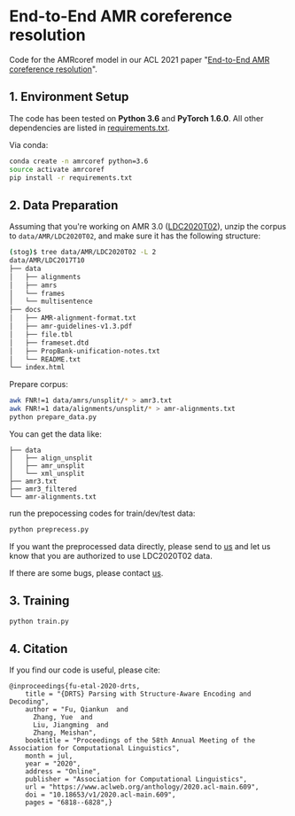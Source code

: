 

# End-to-End AMR coreference resolution 

Code for the AMRcoref model
in our ACL 2021 paper "[End-to-End AMR coreference resolution](https://www.aclweb.org/anthology/2020.acl-main.609.pdf)".   


## 1. Environment Setup


The code has been tested on **Python 3.6** and **PyTorch 1.6.0**. 
All other dependencies are listed in [requirements.txt](requirements.txt).

Via conda:
```bash
conda create -n amrcoref python=3.6
source activate amrcoref
pip install -r requirements.txt
```

## 2. Data Preparation

Assuming that you're working on AMR 3.0 ([LDC2020T02](https://catalog.ldc.upenn.edu/LDC2020T02)),
unzip the corpus to `data/AMR/LDC2020T02`, and make sure it has the following structure:
```bash
(stog)$ tree data/AMR/LDC2020T02 -L 2
data/AMR/LDC2017T10
├── data
│   ├── alignments
│   ├── amrs
│   └── frames
│   └── multisentence
├── docs
│   ├── AMR-alignment-format.txt
│   ├── amr-guidelines-v1.3.pdf
│   ├── file.tbl
│   ├── frameset.dtd
│   ├── PropBank-unification-notes.txt
│   └── README.txt
└── index.html
```

Prepare corpus:
```bash
awk FNR!=1 data/amrs/unsplit/* > amr3.txt
awk FNR!=1 data/alignments/unsplit/* > amr-alignments.txt
python prepare_data.py
```
You can get the data like:
```
├── data
│   ├── align_unsplit
│   ├── amr_unsplit
│   └── xml_unsplit
├── amr3.txt
├── amr3_filtered
└── amr-alignments.txt
```
run the prepocessing codes for train/dev/test data:

```bash
python preprecess.py
```

If you want the preprocessed data directly, please send to [us](fqiankun@gmail.com) and let us know that you are authorized to use LDC2020T02 data.

If there are some bugs, please contact [us](fqiankun@gmail.com). 

## 3. Training


```bash
python train.py
```

## 4. Citation


If you find our code is useful, please cite:
```
@inproceedings{fu-etal-2020-drts,
    title = "{DRTS} Parsing with Structure-Aware Encoding and Decoding",
    author = "Fu, Qiankun  and
      Zhang, Yue  and
      Liu, Jiangming  and
      Zhang, Meishan",
    booktitle = "Proceedings of the 58th Annual Meeting of the Association for Computational Linguistics",
    month = jul,
    year = "2020",
    address = "Online",
    publisher = "Association for Computational Linguistics",
    url = "https://www.aclweb.org/anthology/2020.acl-main.609",
    doi = "10.18653/v1/2020.acl-main.609",
    pages = "6818--6828",}
```
